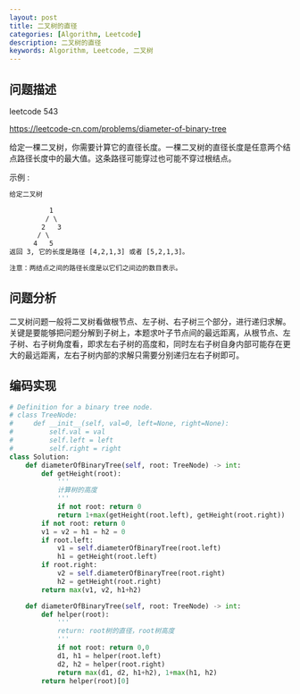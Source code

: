 ```yaml
---
layout: post
title: 二叉树的直径
categories: [Algorithm, Leetcode]
description: 二叉树的直径
keywords: Algorithm, Leetcode, 二叉树
---
```


## 问题描述

leetcode 543

<https://leetcode-cn.com/problems/diameter-of-binary-tree>

给定一棵二叉树，你需要计算它的直径长度。一棵二叉树的直径长度是任意两个结点路径长度中的最大值。这条路径可能穿过也可能不穿过根结点。

示例 :

```txt
给定二叉树

          1
         / \
        2   3
       / \     
      4   5    
返回 3, 它的长度是路径 [4,2,1,3] 或者 [5,2,1,3]。

注意：两结点之间的路径长度是以它们之间边的数目表示。
```

## 问题分析

二叉树问题一般将二叉树看做根节点、左子树、右子树三个部分，进行递归求解。关键是要能够把问题分解到子树上，本题求叶子节点间的最远距离，从根节点、左子树、右子树角度看，即求左右子树的高度和，同时左右子树自身内部可能存在更大的最远距离，左右子树内部的求解只需要分别递归左右子树即可。

## 编码实现

```python
# Definition for a binary tree node.
# class TreeNode:
#     def __init__(self, val=0, left=None, right=None):
#         self.val = val
#         self.left = left
#         self.right = right
class Solution:
    def diameterOfBinaryTree(self, root: TreeNode) -> int:
        def getHeight(root):
            '''
            计算树的高度
            '''
            if not root: return 0
            return 1+max(getHeight(root.left), getHeight(root.right))
        if not root: return 0
        v1 = v2 = h1 = h2 = 0
        if root.left:
            v1 = self.diameterOfBinaryTree(root.left)
            h1 = getHeight(root.left)
        if root.right:
            v2 = self.diameterOfBinaryTree(root.right)
            h2 = getHeight(root.right)
        return max(v1, v2, h1+h2)

    def diameterOfBinaryTree(self, root: TreeNode) -> int:
        def helper(root):
            '''
            return: root树的直径，root树高度
            '''
            if not root: return 0,0
            d1, h1 = helper(root.left)
            d2, h2 = helper(root.right)
            return max(d1, d2, h1+h2), 1+max(h1, h2)
        return helper(root)[0]
```
